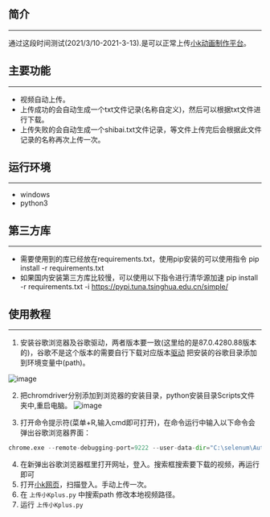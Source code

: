 ## 简介
----
通过这段时间测试(2021/3/10-2021-3-13).是可以正常上传[小k动画制作平台](https://xk.yunboai.com/user/videohandle/)。

## 主要功能
--------------------
-  视频自动上传。
- 上传成功的会自动生成一个txt文件记录(名称自定义)，然后可以根据txt文件进行下载。
- 上传失败的会自动生成一个shibai.txt文件记录，等文件上传完后会根据此文件记录的名称再次上传一次。

## 运行环境
--------------------
- windows
- python3

## 第三方库
--------------------
- 需要使用到的库已经放在requirements.txt，使用pip安装的可以使用指令
pip install -r requirements.txt
- 如果国内安装第三方库比较慢，可以使用以下指令进行清华源加速 pip install -r requirements.txt -i https://pypi.tuna.tsinghua.edu.cn/simple/

## 使用教程
--------------------

1. 安装谷歌浏览器及谷歌驱动，两者版本要一致(这里给的是87.0.4280.88版本的)，谷歌不是这个版本的需要自行下载对应版本[驱动](http://npm.taobao.org/mirrors/chromedriver/) 把安装的谷歌目录添加到环境变量中(path)。

![image](https://user-images.githubusercontent.com/51109116/110901818-d8e50c80-833f-11eb-879c-a11d7f12d2be.png)

2. 把chromdriver分别添加到浏览器的安装目录，python安装目录Scripts文件夹中,重启电脑。
![image](https://user-images.githubusercontent.com/51109116/110901862-ea2e1900-833f-11eb-871e-7905eec8fcf8.png)


3. 打开命令提示符(菜单+R,输入cmd即可打开)，在命令运行中输入以下命令会弹出谷歌浏览器界面：
```python
chrome.exe --remote-debugging-port=9222 --user-data-dir="C:\selenum\AutomationProfile"
```
4. 在新弹出谷歌浏览器框里打开网址，登入。搜索框搜索要下载的视频，再运行即可
5. 打开[小k网页](https://xk.yunboai.com/user/videohandle/)，扫描登入。手动上传一次。
6. 在 `上传小Kplus.py` 中搜索path 修改本地视频路径。
7. 运行 `上传小Kplus.py`
